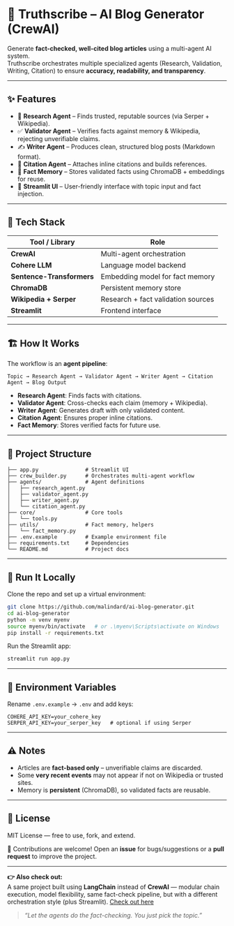 # 🧠 Truthscribe – AI Blog Generator (CrewAI)

Generate **fact-checked, well-cited blog articles** using a multi-agent AI system.  
Truthscribe orchestrates multiple specialized agents (Research, Validation, Writing, Citation) to ensure **accuracy, readability, and transparency**.

---

## ✨ Features

- 🔎 **Research Agent** – Finds trusted, reputable sources (via Serper + Wikipedia).  
- ✅ **Validator Agent** – Verifies facts against memory & Wikipedia, rejecting unverifiable claims.  
- ✍️ **Writer Agent** – Produces clean, structured blog posts (Markdown format).  
- 📑 **Citation Agent** – Attaches inline citations and builds references.  
- 🧠 **Fact Memory** – Stores validated facts using ChromaDB + embeddings for reuse.  
- 🎨 **Streamlit UI** – User-friendly interface with topic input and fact injection.  

---

## 🧰 Tech Stack

| Tool / Library         | Role |
|------------------------|------|
| **CrewAI**             | Multi-agent orchestration |
| **Cohere LLM**         | Language model backend |
| **Sentence-Transformers** | Embedding model for fact memory |
| **ChromaDB**           | Persistent memory store |
| **Wikipedia + Serper** | Research + fact validation sources |
| **Streamlit**          | Frontend interface |

---

## 🏗️ How It Works

The workflow is an **agent pipeline**:

```text
Topic → Research Agent → Validator Agent → Writer Agent → Citation Agent → Blog Output
```

- **Research Agent**: Finds facts with citations.  
- **Validator Agent**: Cross-checks each claim (memory + Wikipedia).  
- **Writer Agent**: Generates draft with only validated content.  
- **Citation Agent**: Ensures proper inline citations.  
- **Fact Memory**: Stores verified facts for future use.  

---

## 📁 Project Structure

```
├── app.py               # Streamlit UI
├── crew_builder.py      # Orchestrates multi-agent workflow
├── agents/              # Agent definitions
│   ├── research_agent.py
│   ├── validator_agent.py
│   ├── writer_agent.py
│   └── citation_agent.py
├── core/                # Core tools
│   └── tools.py
├── utils/               # Fact memory, helpers
│   └── fact_memory.py
├── .env.example         # Example environment file
├── requirements.txt     # Dependencies
└── README.md            # Project docs
```

---

## 🚀 Run It Locally

Clone the repo and set up a virtual environment:

```bash
git clone https://github.com/malindard/ai-blog-generator.git
cd ai-blog-generator
python -m venv myenv
source myenv/bin/activate   # or .\myenv\Scripts\activate on Windows
pip install -r requirements.txt
```

Run the Streamlit app:

```bash
streamlit run app.py
```

---

## 🔑 Environment Variables

Rename `.env.example` → `.env` and add keys:

```env
COHERE_API_KEY=your_cohere_key
SERPER_API_KEY=your_serper_key   # optional if using Serper
```

---

## ⚠️ Notes

- Articles are **fact-based only** – unverifiable claims are discarded.  
- Some **very recent events** may not appear if not on Wikipedia or trusted sites.  
- Memory is **persistent** (ChromaDB), so validated facts are reusable.  

---

## 📄 License

MIT License — free to use, fork, and extend.  

🙌 Contributions are welcome! Open an **issue** for bugs/suggestions or a **pull request** to improve the project.  

---
**👉 Also check out:**  
A same project built using **LangChain** instead of **CrewAI** — modular chain execution, model flexibility, same fact-check pipeline, but with a different orchestration style (plus Streamlit). 
[Check out here](https://github.com/malindard/langchain-ai-news-generator)

> *“Let the agents do the fact-checking. You just pick the topic.”*
